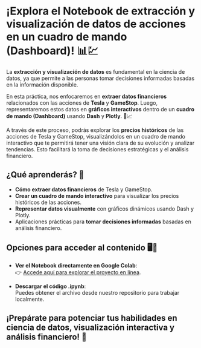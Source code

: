 # ¡Explora el Notebook de extracción y visualización de datos de acciones en un cuadro de mando (Dashboard)! 📊💹

La **extracción y visualización de datos** es fundamental en la ciencia de datos, ya que permite a las personas tomar decisiones informadas basadas en la información disponible.

En esta práctica, nos enfocaremos en **extraer datos financieros** relacionados con las acciones de **Tesla** y **GameStop**. Luego, representaremos estos datos en **gráficos interactivos** dentro de un **cuadro de mando (Dashboard)** usando **Dash** y **Plotly**. 🌟📈

A través de este proceso, podrás explorar los **precios históricos** de las acciones de Tesla y GameStop, visualizándolos en un cuadro de mando interactivo que te permitirá tener una visión clara de su evolución y analizar tendencias. Esto facilitará la toma de decisiones estratégicas y el análisis financiero.

## ¿Qué aprenderás? 🤔

- **Cómo extraer datos financieros** de Tesla y GameStop.
- **Crear un cuadro de mando interactivo** para visualizar los precios históricos de las acciones.
- **Representar datos visualmente** con gráficos dinámicos usando Dash y Plotly.
- Aplicaciones prácticas para **tomar decisiones informadas** basadas en análisis financiero.

## Opciones para acceder al contenido 🖥️📂

- **Ver el Notebook directamente en Google Colab**:  
👉 [Accede aquí para explorar el proyecto en línea](https://colab.research.google.com/drive/1bJLjGCTddQj6ZvKjhS7WxYlbJOhT1aAS?usp=sharing).

- **Descargar el código .ipynb**:  
Puedes obtener el archivo desde nuestro repositorio para trabajar localmente.

## ¡Prepárate para potenciar tus habilidades en ciencia de datos, visualización interactiva y análisis financiero! 🚀
